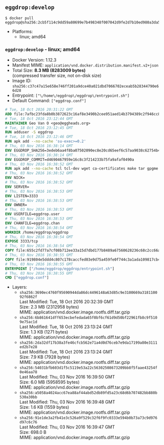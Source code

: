 ## `eggdrop:develop`

```console
$ docker pull eggdrop@sha256:2cb5f114c9dd59a80699e7b498348f007042d9fe2d7b10ed980a3da5cec2842f
```

-	Platforms:
	-	linux; amd64

### `eggdrop:develop` - linux; amd64

-	Docker Version: 1.12.3
-	Manifest MIME: `application/vnd.docker.distribution.manifest.v2+json`
-	Total Size: **8.3 MB (8283009 bytes)**  
	(compressed transfer size, not on-disk size)
-	Image ID: `sha256:c37c47a15e658e746ff201a9dce40a021dbd7066702eceab5b28344790e66d28`
-	Entrypoint: `["\/home\/eggdrop\/eggdrop\/entrypoint.sh"]`
-	Default Command: `["eggdrop.conf"]`

```dockerfile
# Tue, 18 Oct 2016 20:31:22 GMT
ADD file:7afbc23fda8b0b3872623c16af8e3490b2cee951aed14b3794389c2f946cc8c7 in / 
# Tue, 18 Oct 2016 23:12:44 GMT
MAINTAINER Geo Van O <geo@eggheads.org>
# Tue, 18 Oct 2016 23:12:45 GMT
RUN adduser -S eggdrop
# Tue, 18 Oct 2016 23:12:46 GMT
RUN apk add --no-cache 'su-exec>=0.2'
# Thu, 03 Nov 2016 16:38:14 GMT
ENV EGGDROP_SHA256=3edeb6aa4f8ba07502090ec8e20cd65eef6c57aa9038c62754b47eb84da2e8aa
# Thu, 03 Nov 2016 16:38:14 GMT
ENV EGGDROP_COMMIT=d4690467959e16c8c3f214233b75fa9afaf0490a
# Thu, 03 Nov 2016 16:38:52 GMT
RUN apk add --no-cache tcl tcl-dev wget ca-certificates make tar gpgme bash build-base   && wget https://github.com/eggheads/eggdrop/archive/$EGGDROP_COMMIT.tar.gz -O develop.tar.gz  && echo "$EGGDROP_SHA256  develop.tar.gz" | sha256sum -c -   && tar -zxvf develop.tar.gz   && rm develop.tar.gz     && ( cd eggdrop-$EGGDROP_COMMIT     && ./configure --with-tclinc=/usr/include/tcl8.6/tcl.h --with-tcllib=/usr/lib/x86_64-linux-gnu/libtcl8.6.so     && make config     && make     && make install DEST=/home/eggdrop/eggdrop )   && rm -rf eggdrop-$EGGDROP_COMMIT   && mkdir /home/eggdrop/eggdrop/data   && chown -R eggdrop /home/eggdrop/eggdrop   && apk del tcl-dev wget ca-certificates make tar gpgme build-base
# Thu, 03 Nov 2016 16:38:52 GMT
ENV NICK=
# Thu, 03 Nov 2016 16:38:52 GMT
ENV SERVER=
# Thu, 03 Nov 2016 16:38:53 GMT
ENV LISTEN=3333
# Thu, 03 Nov 2016 16:38:53 GMT
ENV OWNER=
# Thu, 03 Nov 2016 16:38:53 GMT
ENV USERFILE=eggdrop.user
# Thu, 03 Nov 2016 16:38:53 GMT
ENV CHANFILE=eggdrop.chan
# Thu, 03 Nov 2016 16:38:54 GMT
WORKDIR /home/eggdrop/eggdrop
# Thu, 03 Nov 2016 16:38:54 GMT
EXPOSE 3333/tcp
# Thu, 03 Nov 2016 16:38:54 GMT
COPY file:655c2fd77a7cf08b712ee33a15d7dbd177b8489a67560628236c68c2cc66aa58 in /home/eggdrop/eggdrop 
# Thu, 03 Nov 2016 16:38:55 GMT
COPY file:919804e5ddd4c807c178caccfed03e9d75a459fe0f744c3a1ada109817cb44ec in /home/eggdrop/eggdrop/scripts/ 
# Thu, 03 Nov 2016 16:38:55 GMT
ENTRYPOINT ["/home/eggdrop/eggdrop/entrypoint.sh"]
# Thu, 03 Nov 2016 16:38:55 GMT
CMD ["eggdrop.conf"]
```

-	Layers:
	-	`sha256:3690ec4760f95690944da86dc4496148a63d85c9e3100669a318110092f6862f`  
		Last Modified: Tue, 18 Oct 2016 20:32:39 GMT  
		Size: 2.3 MB (2312958 bytes)  
		MIME: application/vnd.docker.image.rootfs.diff.tar.gzip
	-	`sha256:6b861641dff653ecbefedada65f0bf6cf61d9d50bf22961fb8c9f5109e75ac1d`  
		Last Modified: Tue, 18 Oct 2016 23:13:24 GMT  
		Size: 1.3 KB (1271 bytes)  
		MIME: application/vnd.docker.image.rootfs.diff.tar.gzip
	-	`sha256:2da32df17b38a3fe46cfcb562e71a4d0d76ceb7e9da17199a80e3111ed2b7e28`  
		Last Modified: Tue, 18 Oct 2016 23:13:24 GMT  
		Size: 7.9 KB (7928 bytes)  
		MIME: application/vnd.docker.image.rootfs.diff.tar.gzip
	-	`sha256:54031bfb603d1f5c5119e53a22c56302508673209bb8f5faae43254f0e46aa78`  
		Last Modified: Thu, 03 Nov 2016 16:39:50 GMT  
		Size: 6.0 MB (5958595 bytes)  
		MIME: application/vnd.docker.image.rootfs.diff.tar.gzip
	-	`sha256:a5058a4024acc67ea88af44abd52db89fd5a23c68d6b707482bb880b530a30bb`  
		Last Modified: Thu, 03 Nov 2016 16:39:48 GMT  
		Size: 1.6 KB (1559 bytes)  
		MIME: application/vnd.docker.image.rootfs.diff.tar.gzip
	-	`sha256:91e1de3a2fb41e3c526a9f529c32f6f9fc0333e594b0b73a73c9d976d97c6c76`  
		Last Modified: Thu, 03 Nov 2016 16:39:47 GMT  
		Size: 698.0 B  
		MIME: application/vnd.docker.image.rootfs.diff.tar.gzip
